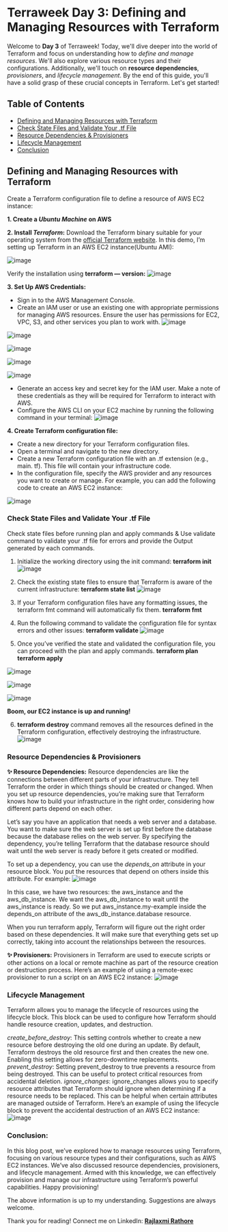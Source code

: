 # **Terraweek Day 3: Defining and Managing Resources with Terraform**

Welcome to **Day 3** of Terraweek! Today, we'll dive deeper into the world of Terraform and focus on understanding how to *define and manage resources*. We'll also explore various resource types and their configurations. Additionally, we'll touch on **resource dependencies**, *provisioners*, and *lifecycle management*. By the end of this guide, you'll have a solid grasp of these crucial concepts in Terraform. Let's get started!

## Table of Contents
- [Defining and Managing Resources with Terraform](#defining-and-managing-resources-with-terraform)
- [Check State Files and Validate Your .tf File](#check-state-files-and-validate-your-tf-file)
- [Resource Dependencies & Provisioners](#resource-dependencies--provisioners)
- [Lifecycle Management](#lifecycle-management)
- [Conclusion](#conclusion)


## **Defining and Managing Resources with Terraform**
Create a Terraform configuration file to define a resource of AWS EC2 instance:

**1. Create a *Ubuntu Machine* on AWS**
   
**2. Install *Terraform*:**
Download the Terraform binary suitable for your operating system from the [official Terraform website](https://www.terraform.io/downloads.html).
In this demo, I’m setting up Terraform in an AWS EC2 instance(Ubuntu AMI):

![image](https://github.com/sakshirathoree/TerraWeek/assets/67737704/5a5c0cef-bcd9-453d-a631-0edf744b2f61)

Verify the installation using **terraform — version:**
![image](https://github.com/sakshirathoree/TerraWeek/assets/67737704/4dcee0d1-dec5-4795-b138-f94bc9934479)

**3. Set Up AWS Credentials:**
- Sign in to the AWS Management Console.
- Create an IAM user or use an existing one with appropriate permissions for managing AWS resources. Ensure the user has permissions for EC2, VPC, S3, and other services you plan
  to work with.
  ![image](https://github.com/sakshirathoree/TerraWeek/assets/67737704/b8356fab-0ea5-4406-9ecf-b31b36d44fe0)

![image](https://github.com/sakshirathoree/TerraWeek/assets/67737704/72fc48ab-c854-4a8f-84ba-029f2f038b7f)

![image](https://github.com/sakshirathoree/TerraWeek/assets/67737704/6911947a-ba85-4485-ab84-a4e8e4512143)

![image](https://github.com/sakshirathoree/TerraWeek/assets/67737704/0e74e527-5c49-458a-aa06-a544e28c1dfc)

![image](https://github.com/sakshirathoree/TerraWeek/assets/67737704/b8bd5f8c-eaa5-4fad-8684-0c3ea52891f9)

- Generate an access key and secret key for the IAM user. Make a note of these credentials as they will be required for Terraform to interact with AWS.
- Configure the AWS CLI on your EC2 machine by running the following command in your terminal:
  ![image](https://github.com/sakshirathoree/TerraWeek/assets/67737704/c9a650d0-d3d3-4fb3-9dc9-ec24529a0013)

**4. Create Terraform configuration file:**

- Create a new directory for your Terraform configuration files.
- Open a terminal and navigate to the new directory.
- Create a new Terraform configuration file with an .tf extension (e.g., main. tf). This file will contain your infrastructure code.
- In the configuration file, specify the AWS provider and any resources you want to create or manage. For example, you can add the following code to create an AWS EC2 instance:

![image](https://github.com/sakshirathoree/TerraWeek/assets/67737704/6121c985-7e66-40e3-bfa4-582fa55354af)

### **Check State Files and Validate Your .tf File**

Check state files before running plan and apply commands & Use validate command to validate your .tf file for errors and provide the Output generated by each commands.

1. Initialize the working directory using the init command:
**terraform init**
![image](https://github.com/sakshirathoree/TerraWeek/assets/67737704/7be3dc1b-48dc-4fad-8870-ef51d394fd62)

2. Check the existing state files to ensure that Terraform is aware of the current infrastructure:
**terraform state list**
![image](https://github.com/sakshirathoree/TerraWeek/assets/67737704/f89cb874-0e9f-4ed3-a8f8-a6c66061128c)

3. If your Terraform configuration files have any formatting issues, the terraform fmt command will automatically fix them.
   **terraform fmt**
4. Run the following command to validate the configuration file for syntax errors and other issues:
**terraform validate**
![image](https://github.com/sakshirathoree/TerraWeek/assets/67737704/dd0ac000-9310-4865-876f-12342dbe4fd1)

5. Once you’ve verified the state and validated the configuration file, you can proceed with the plan and apply commands.
**terraform plan
terraform apply**

![image](https://github.com/sakshirathoree/TerraWeek/assets/67737704/ac655c48-08ab-48eb-8cc7-10a8335bc840)

![image](https://github.com/sakshirathoree/TerraWeek/assets/67737704/e542a466-d06c-4e4f-82bb-d2843dd8eedd)

![image](https://github.com/sakshirathoree/TerraWeek/assets/67737704/0fbfb3e4-489a-4994-a4a5-23a88180a2b6)

**Boom, our EC2 instance is up and running!**

6. **terraform destroy** command removes all the resources defined in the Terraform configuration, effectively destroying the infrastructure.
![image](https://github.com/sakshirathoree/TerraWeek/assets/67737704/fcaf7b05-0f73-4443-b6be-404a13e1a0ae)

### **Resource Dependencies & Provisioners**

**✨ Resource Dependencies:**
Resource dependencies are like the connections between different parts of your infrastructure. They tell Terraform the order in which things should be created or changed. When you set up resource dependencies, you’re making sure that Terraform knows how to build your infrastructure in the right order, considering how different parts depend on each other.

Let’s say you have an application that needs a web server and a database. You want to make sure the web server is set up first before the database because the database relies on the web server. By specifying the dependency, you’re telling Terraform that the database resource should wait until the web server is ready before it gets created or modified.

To set up a dependency, you can use the *depends_on* attribute in your resource block. You put the resources that depend on others inside this attribute. For example:
![image](https://github.com/sakshirathoree/TerraWeek/assets/67737704/51508b5a-c426-4e96-9612-2ea416df01c6)

In this case, we have two resources: the aws_instance and the aws_db_instance. We want the aws_db_instance to wait until the aws_instance is ready. So we put aws_instance.my-example inside the depends_on attribute of the aws_db_instance.database resource.

When you run terraform apply, Terraform will figure out the right order based on these dependencies. It will make sure that everything gets set up correctly, taking into account the relationships between the resources.

**✨ Provisioners:**
Provisioners in Terraform are used to execute scripts or other actions on a local or remote machine as part of the resource creation or destruction process. Here’s an example of using a remote-exec provisioner to run a script on an AWS EC2 instance:
![image](https://github.com/sakshirathoree/TerraWeek/assets/67737704/cd7d200b-a79f-4e7a-b93c-6254abfc3942)

### **Lifecycle Management**
Terraform allows you to manage the lifecycle of resources using the lifecycle block. This block can be used to configure how Terraform should handle resource creation, updates, and destruction.

*create_before_destroy*: This setting controls whether to create a new resource before destroying the old one during an update. By default, Terraform destroys the old resource first and then creates the new one. Enabling this setting allows for zero-downtime replacements.
*prevent_destroy*: Setting prevent_destroy to true prevents a resource from being destroyed. This can be useful to protect critical resources from accidental deletion.
*ignore_changes*: ignore_changes allows you to specify resource attributes that Terraform should ignore when determining if a resource needs to be replaced. This can be helpful when certain attributes are managed outside of Terraform.
Here’s an example of using the lifecycle block to prevent the accidental destruction of an AWS EC2 instance:
![image](https://github.com/sakshirathoree/TerraWeek/assets/67737704/1e06f255-e181-415c-8658-7f92af834653)

### **Conclusion:**
In this blog post, we’ve explored how to manage resources using Terraform, focusing on various resource types and their configurations, such as AWS EC2 instances. We’ve also discussed resource dependencies, provisioners, and lifecycle management. Armed with this knowledge, we can effectively provision and manage our infrastructure using Terraform’s powerful capabilities. Happy provisioning!

The above information is up to my understanding. Suggestions are always welcome.

Thank you for reading! Connect me on LinkedIn: [**Rajlaxmi Rathore**](https://www.linkedin.com/in/rajlaxmi-rathore-97880a1b2/)
